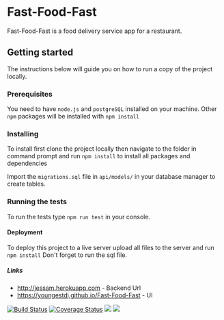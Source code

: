 # Fast-Food-Fast
Fast-Food-Fast​ is a food delivery service app for a restaurant.
## Getting started
The instructions below will guide you on how to run a copy of the project locally.
### Prerequisites
You need to have `node.js` and `postgreSQL` installed on your machine. Other `npm` packages will be installed with `npm install`
### Installing
To install first clone the project locally then navigate to the folder in command prompt and run `npm install` to install all packages and dependencies

Import the `migrations.sql` file in `api/models/` in your database manager to create tables.

### Running the tests
To run the tests type `npm run test` in your console.

#### Deployment
To deploy this project to a live server upload all files to the server and run `npm install` Don't forget to run the sql file.
##### Links
* http://jessam.herokuapp.com - Backend Url
* https://youngestdj.github.io/Fast-Food-Fast - UI

[![Build Status](https://travis-ci.com/youngestdj/Fast-Food-Fast.svg?branch=api)](https://travis-ci.com/youngestdj/Fast-Food-Fast) [![Coverage Status](https://coveralls.io/repos/github/youngestdj/Fast-Food-Fast/badge.svg?branch=develop)](https://coveralls.io/github/youngestdj/Fast-Food-Fast?branch=develop) <a href="https://codeclimate.com/github/youngestdj/Fast-Food-Fast/maintainability"><img src="https://api.codeclimate.com/v1/badges/6e4f0d3aa4e45e131392/maintainability" /></a> <a href="https://codeclimate.com/github/youngestdj/Fast-Food-Fast/test_coverage"><img src="https://api.codeclimate.com/v1/badges/6e4f0d3aa4e45e131392/test_coverage" /></a>
